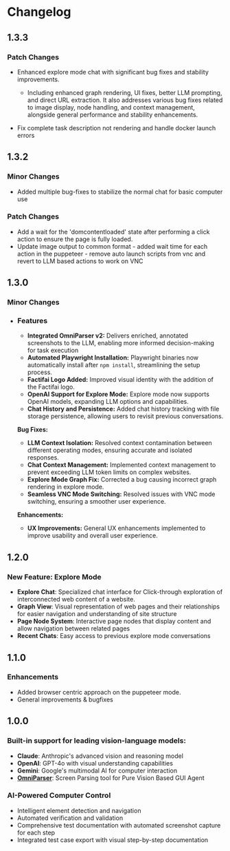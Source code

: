 # Changelog

## 1.3.3

### Patch Changes

- Enhanced explore mode chat with significant bug fixes and stability improvements.

  - Including enhanced graph rendering, UI fixes, better LLM prompting, and direct URL extraction. It also addresses various bug fixes related to image display, node handling, and context management, alongside general performance and stability enhancements.

- Fix complete task description not rendering and handle docker launch errors

## 1.3.2

### Minor Changes

- Added multiple bug-fixes to stabilize the normal chat for basic computer use

### Patch Changes

- Add a wait for the 'domcontentloaded' state after performing a click action to ensure the page is fully loaded.
- Update image output to common format - added wait time for each action in the puppeteer - remove auto launch scripts from vnc and revert to LLM based actions to work on VNC

## 1.3.0

### Minor Changes

- ### Features

  - **Integrated OmniParser v2:** Delivers enriched, annotated screenshots to the LLM, enabling more informed decision-making for task execution
  - **Automated Playwright Installation:** Playwright binaries now automatically install after `npm install`, streamlining the setup process.
  - **Factifai Logo Added:** Improved visual identity with the addition of the Factifai logo.
  - **OpenAI Support for Explore Mode:** Explore mode now supports OpenAI models, expanding LLM options and capabilities.
  - **Chat History and Persistence:** Added chat history tracking with file storage persistence, allowing users to revisit previous conversations.

  **Bug Fixes:**

  - **LLM Context Isolation:** Resolved context contamination between different operating modes, ensuring accurate and isolated responses.
  - **Chat Context Management:** Implemented context management to prevent exceeding LLM token limits on complex websites.
  - **Explore Mode Graph Fix:** Corrected a bug causing incorrect graph rendering in explore mode.
  - **Seamless VNC Mode Switching:** Resolved issues with VNC mode switching, ensuring a smoother user experience.

  **Enhancements:**

  - **UX Improvements:** General UX enhancements implemented to improve usability and overall user experience.

## 1.2.0

### New Feature: Explore Mode

- **Explore Chat**: Specialized chat interface for Click-through exploration of interconnected web content of a website.
- **Graph View**: Visual representation of web pages and their relationships for easier navigation and understanding of site structure
- **Page Node System**: Interactive page nodes that display content and allow navigation between related pages
- **Recent Chats**: Easy access to previous explore mode conversations

## 1.1.0

### Enhancements

- Added browser centric approach on the puppeteer mode.
- General improvements & bugfixes

## 1.0.0

### Built-in support for leading vision-language models:

- **Claude**: Anthropic's advanced vision and reasoning model
- **OpenAI**: GPT-4o with visual understanding capabilities
- **Gemini**: Google's multimodal AI for computer interaction
- **[OmniParser](https://github.com/microsoft/OmniParser)**: Screen Parsing tool for Pure Vision Based GUI Agent

### AI-Powered Computer Control

- Intelligent element detection and navigation
- Automated verification and validation
- Comprehensive test documentation with automated screenshot capture for each step
- Integrated test case export with visual step-by-step documentation
